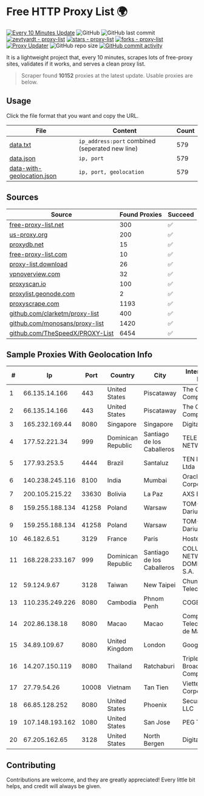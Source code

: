 
# Free HTTP Proxy List 🌍

[![Every 10 Minutes Update](https://github.com/mertguvencli/http-proxy-list/actions/workflows/main.yml/badge.svg?branch=main)](https://github.com/mertguvencli/http-proxy-list/actions/workflows/main.yml)
![GitHub](https://img.shields.io/github/license/mertguvencli/http-proxy-list)
![GitHub last commit](https://img.shields.io/github/last-commit/mertguvencli/http-proxy-list)
[![zevtyardt - proxy-list](https://img.shields.io/static/v1?label=zevtyardt&message=proxy-list&color=blue&logo=github)](https://github.com/zevtyardt/proxy-list "Go to GitHub repo")
[![stars - proxy-list](https://img.shields.io/github/stars/zevtyardt/proxy-list?style=social)](https://github.com/zevtyardt/proxy-list)
[![forks - proxy-list](https://img.shields.io/github/forks/zevtyardt/proxy-list?style=social)](https://github.com/zevtyardt/proxy-list)
[![Proxy Updater](https://github.com/zevtyardt/proxy-list/workflows/Proxy%20Updater/badge.svg)](https://github.com/zevtyardt/proxy-list/actions?query=workflow:"Proxy+Updater")
![GitHub repo size](https://img.shields.io/github/repo-size/zevtyardt/proxy-list)
[![GitHub commit activity](https://img.shields.io/github/commit-activity/m/zevtyardt/proxy-list?logo=commits)](https://github.com/zevtyardt/proxy-list/commits/main)

It is a lightweight project that, every 10 minutes, scrapes lots of free-proxy sites, validates if it works, and serves a clean proxy list.

> Scraper found **10152** proxies at the latest update. Usable proxies are below.

## Usage

Click the file format that you want and copy the URL.

|File|Content|Count|
|----|-------|-----|
|[data.txt](https://raw.githubusercontent.com/mertguvencli/http-proxy-list/main/proxy-list/data.txt)|`ip_address:port` combined (seperated new line)|579|
|[data.json](https://raw.githubusercontent.com/mertguvencli/http-proxy-list/main/proxy-list/data.json)|`ip, port`|579|
|[data-with-geolocation.json](https://raw.githubusercontent.com/mertguvencli/http-proxy-list/main/proxy-list/data-with-geolocation.json)|`ip, port, geolocation`|579|

## Sources

|Source|Found Proxies|Succeed|
|------|-------------|-------|
|[free-proxy-list.net](https://free-proxy-list.net)|300|✅|
|[us-proxy.org](https://www.us-proxy.org)|200|✅|
|[proxydb.net](http://proxydb.net)|15|✅|
|[free-proxy-list.com](https://free-proxy-list.com/?page=&port=&type%5B%5D=http&type%5B%5D=https&up_time=0&search=Search)|10|✅|
|[proxy-list.download](https://www.proxy-list.download/HTTP)|26|✅|
|[vpnoverview.com](https://vpnoverview.com/privacy/anonymous-browsing/free-proxy-servers)|32|✅|
|[proxyscan.io](https://www.proxyscan.io)|100|✅|
|[proxylist.geonode.com](https://proxylist.geonode.com/api/proxy-list?limit=300&page=1&sort_by=lastChecked&sort_type=desc&protocols=http,https)|2|✅|
|[proxyscrape.com](https://api.proxyscrape.com/v2/?request=displayproxies&protocol=http&timeout=10000&country=all&ssl=all&anonymity=all)|1193|✅|
|[github.com/clarketm/proxy-list](https://raw.githubusercontent.com/clarketm/proxy-list/master/proxy-list-raw.txt)|400|✅|
|[github.com/monosans/proxy-list](https://raw.githubusercontent.com/monosans/proxy-list/main/proxies/http.txt)|1420|✅|
|[github.com/TheSpeedX/PROXY-List](https://raw.githubusercontent.com/TheSpeedX/PROXY-List/master/http.txt)|6454|✅|


## Sample Proxies With Geolocation Info

|#|Ip|Port|Country|City|Internet Service Provider|
|-|--|----|-------|----|-------------------------|
|1|66.135.14.166|443|United States|Piscataway|The Constant Company, LLC|
|2|66.135.14.166|443|United States|Piscataway|The Constant Company, LLC|
|3|165.232.169.44|8080|Singapore|Singapore|DigitalOcean, LLC|
|4|177.52.221.34|999|Dominican Republic|Santiago de los Caballeros|TELERY NETWORKS, S.R.L|
|5|177.93.253.5|4444|Brazil|Santaluz|TEN INTERNET Ltda|
|6|140.238.245.116|8100|India|Mumbai|Oracle Corporation|
|7|200.105.215.22|33630|Bolivia|La Paz|AXS Bolivia S. A.|
|8|159.255.188.134|41258|Poland|Warsaw|TOM-NET s.c. Dariusz Koper|
|9|159.255.188.134|41258|Poland|Warsaw|TOM-NET s.c. Dariusz Koper|
|10|46.182.6.51|3129|France|Paris|Hosteur SAS|
|11|168.228.233.167|999|Dominican Republic|Santiago de los Caballeros|COLUMBUS NETWORKS DOMINICANA, S.A.|
|12|59.124.9.67|3128|Taiwan|New Taipei|Chunghwa Telecom Co., Ltd.|
|13|110.235.249.226|8080|Cambodia|Phnom Penh|COGETEL Co|
|14|202.86.138.18|8080|Macao|Macao|Companhia de Telecomunicacoes de Macau|
|15|34.89.109.67|8080|United Kingdom|London|Google LLC|
|16|14.207.150.119|8080|Thailand|Ratchaburi|Triple T Broadband Public Company Limited|
|17|27.79.54.26|10008|Vietnam|Tan Tien|Viettel Corporation|
|18|66.85.128.252|8080|United States|Phoenix|Secured Servers LLC|
|19|107.148.193.162|1080|United States|San Jose|PEG TECH INC|
|20|67.205.162.65|3128|United States|North Bergen|DigitalOcean, LLC|



## Contributing

Contributions are welcome, and they are greatly appreciated! Every
little bit helps, and credit will always be given.

